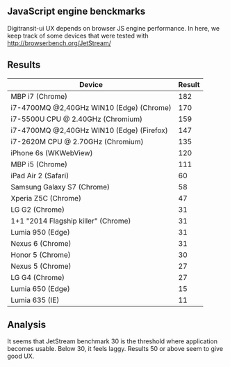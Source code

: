 ## JavaScript engine benckmarks

Digitransit-ui UX depends on browser JS engine performance. In here, we keep track of some devices that were tested with http://browserbench.org/JetStream/

## Results

| Device                                    | Result |
|-------------------------------------------|--------|
| MBP i7 (Chrome)                           | 182    |
| i7-4700MQ @2,40GHz WIN10 (Edge) (Chrome)  | 170    |
| i7-5500U CPU @ 2.40GHz (Chromium)         | 159    |
| i7-4700MQ @2,40GHz WIN10 (Edge) (Firefox) | 147    |
| i7-2620M CPU @ 2.70GHz (Chromium)         | 135    |
| iPhone 6s (WKWebView)                     | 120    |
| MBP i5 (Chrome)                           | 111    |
| iPad Air 2 (Safari)                       | 60     |
| Samsung Galaxy S7 (Chrome)                | 58     |
| Xperia Z5C (Chrome)                       | 47     |
| LG G2 (Chrome)                            | 31     |
| 1+1 "2014 Flagship killer" (Chrome)       | 31     |
| Lumia 950 (Edge)                          | 31     |
| Nexus 6 (Chrome)                          | 31     |
| Honor 5 (Chrome)                          | 30     |
| Nexus 5 (Chrome)                          | 27     |
| LG G4 (Chrome)                            | 27     |
| Lumia 650 (Edge)                          | 15     |
| Lumia 635 (IE)                            | 11     |

## Analysis

It seems that JetStream benchmark 30 is the threshold where application becomes usable. Below 30, it feels laggy. Results 50 or above seem to give good UX.
